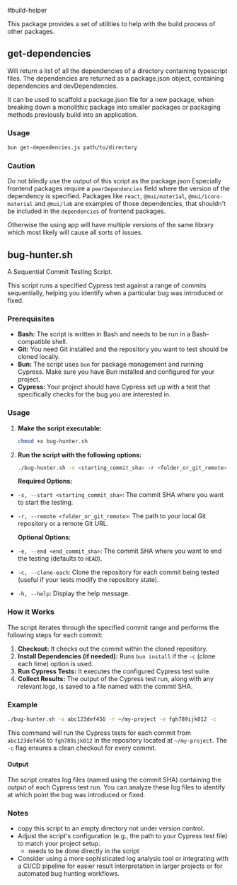 #build-helper

This package provides a set of utilities to help with the build process of other packages.

## get-dependencies

Will return a list of all the dependencies of a directory
containing typescript files. The dependencies are returned as a
package.json object, containing dependencies and devDependencies.

It can be used to scaffold a package.json file for a new package,
when breaking down a monolithic package into smaller packages or
packaging methods previously build into an application.

### Usage

```bash
bun get-dependencies.js path/to/directory
```

### Caution

Do not blindly use the output of this script as the package.json
Especially frontend packages require a `peerDependencies` field
where the version of the dependency is specified. Packages like `react`,
`@mui/material`, `@mui/icons-material` and `@mui/lab` are examples of
those dependencies, that shouldn't be included in the `dependencies`
of frontend packages.

Otherwise the using app will have multiple versions of the same library
which most likely will cause all sorts of issues.

## bug-hunter.sh

A Sequential Commit Testing Script.

This script runs a specified Cypress test against a range of commits sequentially, helping you identify when a particular bug was introduced or fixed.

### Prerequisites

- **Bash:** The script is written in Bash and needs to be run in a Bash-compatible shell.
- **Git:** You need Git installed and the repository you want to test should be cloned locally.
- **Bun:** The script uses `bun` for package management and running Cypress. Make sure you have Bun installed and configured for your project.
- **Cypress:** Your project should have Cypress set up with a test that specifically checks for the bug you are interested in.

### Usage

1. **Make the script executable:**

   ```bash
   chmod +x bug-hunter.sh
   ```

2. **Run the script with the following options:**

   ```bash
   ./bug-hunter.sh -s <starting_commit_sha> -r <folder_or_git_remote> [options]
   ```

   **Required Options:**

- `-s, --start <starting_commit_sha>`: The commit SHA where you want to start the testing.
- `-r, --remote <folder_or_git_remote>`: The path to your local Git repository or a remote Git URL.

  **Optional Options:**

- `-e, --end <end_commit_sha>`: The commit SHA where you want to end the testing (defaults to `HEAD`).
- `-c, --clone-each`: Clone the repository for each commit being tested (useful if your tests modify the repository state).
- `-h, --help`: Display the help message.

### How it Works

The script iterates through the specified commit range and performs the following steps for each commit:

1. **Checkout:** It checks out the commit within the cloned repository.
2. **Install Dependencies (if needed):** Runs `bun install` if the `-c` (clone each time) option is used.
3. **Run Cypress Tests:** It executes the configured Cypress test suite.
4. **Collect Results:** The output of the Cypress test run, along with any relevant logs, is saved to a file named with the commit SHA.

### Example

```bash
./bug-hunter.sh -s abc123def456 -r ~/my-project -e fgh789ijk012 -c
```

This command will run the Cypress tests for each commit from `abc123def456` to `fgh789ijk012` in the repository located at `~/my-project`. The `-c` flag ensures a clean checkout for every commit.

#### Output

The script creates log files (named using the commit SHA) containing the output of each Cypress test run. You can analyze these log files to identify at which point the bug was introduced or fixed.

### Notes

- copy this script to an empty directory not under version control.
- Adjust the script's configuration (e.g., the path to your Cypress test file) to match your project setup.
  - needs to be done directly in the script
- Consider using a more sophisticated log analysis tool or integrating with a CI/CD pipeline for easier result interpretation in larger projects or for automated bug hunting workflows.
